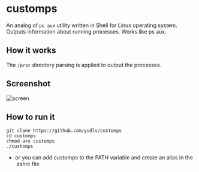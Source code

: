 # customps
An analog of `ps aux` utility written in Shell for Linux operating system. Outputs information about running processes. Works like ps aux.

## How it works
The `/proc` directory parsing is applied to output the processes.
## Screenshot
![screen](https://github.com/yudls/customps/assets/119896503/c0caf590-9ad0-499e-8a67-81871c3594f3)
## How to run it
```
git clone https://github.com/yudls/customps
cd customps
chmod a+x customps
./customps
```
- or you can add customps to the PATH variable and create an alias in the .zshrc file
